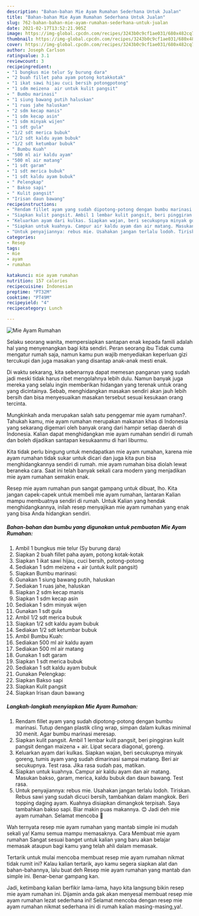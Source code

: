 ```yaml
---
description: "Bahan-bahan Mie Ayam Rumahan Sederhana Untuk Jualan"
title: "Bahan-bahan Mie Ayam Rumahan Sederhana Untuk Jualan"
slug: 762-bahan-bahan-mie-ayam-rumahan-sederhana-untuk-jualan
date: 2021-02-17T13:52:21.905Z
image: https://img-global.cpcdn.com/recipes/3243b0c9cf1ae031/680x482cq70/mie-ayam-rumahan-foto-resep-utama.jpg
thumbnail: https://img-global.cpcdn.com/recipes/3243b0c9cf1ae031/680x482cq70/mie-ayam-rumahan-foto-resep-utama.jpg
cover: https://img-global.cpcdn.com/recipes/3243b0c9cf1ae031/680x482cq70/mie-ayam-rumahan-foto-resep-utama.jpg
author: Joseph Carlson
ratingvalue: 3.1
reviewcount: 3
recipeingredient:
- "1 bungkus mie telur Sy burung dara"
- "2 buah fillet paha ayam potong kotakkotak"
- "1 ikat sawi hijau cuci bersih potongpotong"
- "1 sdm meizena  air untuk kulit pangsit"
- " Bumbu marinasi"
- "1 siung bawang putih haluskan"
- "1 ruas jahe haluskan"
- "2 sdm kecap manis"
- "1 sdm kecap asin"
- "1 sdm minyak wijen"
- "1 sdt gula"
- "1/2 sdt merica bubuk"
- "1/2 sdt kaldu ayam bubuk"
- "1/2 sdt ketumbar bubuk"
- " Bumbu Kuah"
- "500 ml air kaldu ayam"
- "500 ml air matang"
- "1 sdt garam"
- "1 sdt merica bubuk"
- "1 sdt kaldu ayam bubuk"
- " Pelengkap"
- " Bakso sapi"
- " Kulit pangsit"
- "Irisan daun bawang"
recipeinstructions:
- "Rendam fillet ayam yang sudah dipotong-potong dengan bumbu marinasi. Tutup dengan plastik cling wrap, simpan dalam kulkas minimal 30 menit. Agar bumbu marinasi meresap."
- "Siapkan kulit pangsit. Ambil 1 lembar kulit pangsit, beri pinggiran kulit pangsit dengan maizena + air. Lipat secara diagonal, goreng."
- "Keluarkan ayam dari kulkas. Siapkan wajan, beri secukupnya minyak goreng, tumis ayam yang sudah dimarinasi sampai matang. Beri air secukupnya. Test rasa. Jika rasa sudah pas, matikan."
- "Siapkan untuk kuahnya. Campur air kaldu ayam dan air matang. Masukan bakso, garam, merica, kaldu bubuk dan daun bawang. Test rasa."
- "Untuk penyajiannya: rebus mie. Usahakan jangan terlalu lodoh. Tiriskan. Rebus sawi yang sudah dicuci bersih, tambahkan dalam mangkok. Beri topping daging ayam. Kuahnya disiapkan dimangkok terpisah. Saya tambahkan bakso sapi. Biar makin puas makannya. 😊 Jadi deh mie ayam rumahan. Selamat mencoba 🙏"
categories:
- Resep
tags:
- mie
- ayam
- rumahan

katakunci: mie ayam rumahan 
nutrition: 157 calories
recipecuisine: Indonesian
preptime: "PT32M"
cooktime: "PT49M"
recipeyield: "4"
recipecategory: Lunch

---
```



![Mie Ayam Rumahan](https://img-global.cpcdn.com/recipes/3243b0c9cf1ae031/680x482cq70/mie-ayam-rumahan-foto-resep-utama.jpg)

Selaku seorang wanita, mempersiapkan santapan enak kepada famili adalah hal yang menyenangkan bagi kita sendiri. Peran seorang ibu Tidak cuma mengatur rumah saja, namun kamu pun wajib menyediakan keperluan gizi tercukupi dan juga masakan yang disantap anak-anak mesti enak.

Di waktu  sekarang, kita sebenarnya dapat memesan panganan yang sudah jadi meski tidak harus ribet mengolahnya lebih dulu. Namun banyak juga mereka yang selalu ingin memberikan hidangan yang terenak untuk orang yang dicintainya. Sebab, menghidangkan masakan sendiri akan jauh lebih bersih dan bisa menyesuaikan masakan tersebut sesuai kesukaan orang tercinta. 



Mungkinkah anda merupakan salah satu penggemar mie ayam rumahan?. Tahukah kamu, mie ayam rumahan merupakan makanan khas di Indonesia yang sekarang digemari oleh banyak orang dari hampir setiap daerah di Indonesia. Kalian dapat menghidangkan mie ayam rumahan sendiri di rumah dan boleh dijadikan santapan kesukaanmu di hari liburmu.

Kita tidak perlu bingung untuk mendapatkan mie ayam rumahan, karena mie ayam rumahan tidak sukar untuk dicari dan juga kita pun bisa menghidangkannya sendiri di rumah. mie ayam rumahan bisa diolah lewat beraneka cara. Saat ini telah banyak sekali cara modern yang menjadikan mie ayam rumahan semakin enak.

Resep mie ayam rumahan pun sangat gampang untuk dibuat, lho. Kita jangan capek-capek untuk membeli mie ayam rumahan, lantaran Kalian mampu membuatnya sendiri di rumah. Untuk Kalian yang hendak menghidangkannya, inilah resep menyajikan mie ayam rumahan yang enak yang bisa Anda hidangkan sendiri.

<!--inarticleads1-->

##### Bahan-bahan dan bumbu yang digunakan untuk pembuatan Mie Ayam Rumahan:

1. Ambil 1 bungkus mie telur (Sy burung dara)
1. Siapkan 2 buah fillet paha ayam, potong kotak-kotak
1. Siapkan 1 ikat sawi hijau, cuci bersih, potong-potong
1. Sediakan 1 sdm meizena + air (untuk kulit pangsit)
1. Siapkan  Bumbu marinasi:
1. Gunakan 1 siung bawang putih, haluskan
1. Sediakan 1 ruas jahe, haluskan
1. Siapkan 2 sdm kecap manis
1. Siapkan 1 sdm kecap asin
1. Sediakan 1 sdm minyak wijen
1. Gunakan 1 sdt gula
1. Ambil 1/2 sdt merica bubuk
1. Siapkan 1/2 sdt kaldu ayam bubuk
1. Sediakan 1/2 sdt ketumbar bubuk
1. Ambil  Bumbu Kuah:
1. Sediakan 500 ml air kaldu ayam
1. Sediakan 500 ml air matang
1. Gunakan 1 sdt garam
1. Siapkan 1 sdt merica bubuk
1. Sediakan 1 sdt kaldu ayam bubuk
1. Gunakan  Pelengkap:
1. Siapkan  Bakso sapi
1. Siapkan  Kulit pangsit
1. Siapkan Irisan daun bawang




<!--inarticleads2-->

##### Langkah-langkah menyiapkan Mie Ayam Rumahan:

1. Rendam fillet ayam yang sudah dipotong-potong dengan bumbu marinasi. Tutup dengan plastik cling wrap, simpan dalam kulkas minimal 30 menit. Agar bumbu marinasi meresap.
1. Siapkan kulit pangsit. Ambil 1 lembar kulit pangsit, beri pinggiran kulit pangsit dengan maizena + air. Lipat secara diagonal, goreng.
1. Keluarkan ayam dari kulkas. Siapkan wajan, beri secukupnya minyak goreng, tumis ayam yang sudah dimarinasi sampai matang. Beri air secukupnya. Test rasa. Jika rasa sudah pas, matikan.
1. Siapkan untuk kuahnya. Campur air kaldu ayam dan air matang. Masukan bakso, garam, merica, kaldu bubuk dan daun bawang. Test rasa.
1. Untuk penyajiannya: rebus mie. Usahakan jangan terlalu lodoh. Tiriskan. Rebus sawi yang sudah dicuci bersih, tambahkan dalam mangkok. Beri topping daging ayam. Kuahnya disiapkan dimangkok terpisah. Saya tambahkan bakso sapi. Biar makin puas makannya. 😊 Jadi deh mie ayam rumahan. Selamat mencoba 🙏




Wah ternyata resep mie ayam rumahan yang mantab simple ini mudah sekali ya! Kamu semua mampu memasaknya. Cara Membuat mie ayam rumahan Sangat sesuai banget untuk kalian yang baru akan belajar memasak ataupun bagi kamu yang telah ahli dalam memasak.

Tertarik untuk mulai mencoba membuat resep mie ayam rumahan nikmat tidak rumit ini? Kalau kalian tertarik, ayo kamu segera siapkan alat dan bahan-bahannya, lalu buat deh Resep mie ayam rumahan yang mantab dan simple ini. Benar-benar gampang kan. 

Jadi, ketimbang kalian berfikir lama-lama, hayo kita langsung bikin resep mie ayam rumahan ini. Dijamin anda gak akan menyesal membuat resep mie ayam rumahan lezat sederhana ini! Selamat mencoba dengan resep mie ayam rumahan nikmat sederhana ini di rumah kalian masing-masing,ya!.

